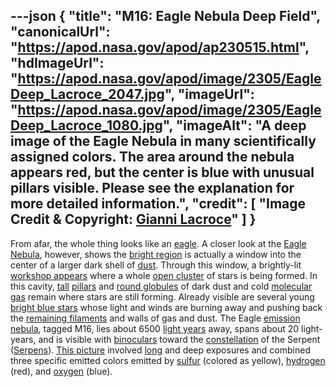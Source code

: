 ---json
{
  "title": "M16: Eagle Nebula Deep Field",
  "canonicalUrl": "https://apod.nasa.gov/apod/ap230515.html",
  "hdImageUrl": "https://apod.nasa.gov/apod/image/2305/EagleDeep_Lacroce_2047.jpg",
  "imageUrl": "https://apod.nasa.gov/apod/image/2305/EagleDeep_Lacroce_1080.jpg",
  "imageAlt": "A deep image of the Eagle Nebula in many scientifically assigned colors. The area around the nebula appears red, but the center is blue with unusual pillars visible. Please see the explanation for more detailed information.",
  "credit": [
    "Image Credit & Copyright: [Gianni Lacroce](https://www.instagram.com/giannilacroce/)"
  ]
}
---

From afar, the whole thing looks like an [eagle](https://www.pbs.org/wnet/nature/eagles-introduction/3089/). A closer look at the [Eagle Nebula](https://en.wikipedia.org/wiki/Eagle_Nebula), however, shows the [bright region](https://noirlab.edu/public/images/noao-02181/) is actually a window into the center of a larger dark shell of [dust](https://apod.nasa.gov/apod/ap030706.html). Through this window, a brightly-lit [workshop appears](https://www.youtube.com/watch?v=rvXIgpIuuxw) where a whole [open cluster](https://apod.nasa.gov/apod/open_clusters.html) of stars is being formed. In this cavity, [tall](https://apod.nasa.gov/apod/ap220925.html) [pillars](https://apod.nasa.gov/apod/ap201206.html) and [round globules](https://apod.nasa.gov/apod/ap081228.html) of dark dust and cold [molecular gas](https://apod.nasa.gov/apod/ap230129.html) remain where stars are still forming. Already visible are several young [bright blue stars](https://apod.nasa.gov/apod/ap200909.html) whose light and winds are burning away and pushing back the [remaining filaments](https://apod.nasa.gov/apod/ap221020.html) and walls of gas and dust. The Eagle [emission nebula](https://apod.nasa.gov/apod/emission_nebulae.html), tagged M16, lies about 6500 [light years](https://starchild.gsfc.nasa.gov/docs/StarChild/questions/question19.html) away, spans about 20 light-years, and is visible with [binoculars](https://www.explainthatstuff.com/binoculars.html) toward the [constellation](https://spaceplace.nasa.gov/constellations/en/) of the Serpent ([Serpens](https://chandra.harvard.edu/photo/constellations/serpens.html)). [This picture](https://www.flickr.com/photos/194921065@N03/52874818977/in/pool-apods/) involved [long](https://www.thesun.co.uk/wp-content/uploads/2020/02/NINTCHDBPICT000560584900.jpg) and deep exposures and combined three specific emitted colors emitted by [sulfur](https://en.wikipedia.org/wiki/Sulfur) (colored as yellow), [hydrogen](http://www.rsc.org/periodic-table/element/1/hydrogen) (red), and [oxygen](https://www.youtube.com/watch?v=uPK_rSf1WUc) (blue).
